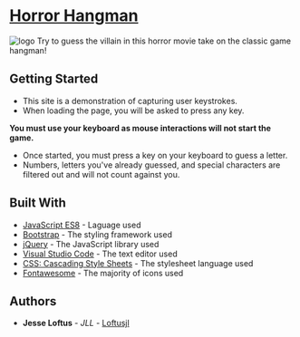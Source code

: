 # [Horror Hangman](https://loftusjl.github.io/)


![logo](https://loftusjl.github.io/WordGuessGame/assets/images/evil-dead-banner.png)
Try to guess the villain in this horror movie take on the classic game hangman!

## Getting Started

* This site is a demonstration of capturing user keystrokes. 
* When loading the page, you will be asked to press any key. 

**You must use your keyboard as mouse interactions will not start the game.** 

- Once started, you must press a key on your keyboard to guess a letter. 
- Numbers, letters you've already guessed, and special characters are filtered out and will not count against you.

## Built With

- [JavaScript ES8](https://www.ecma-international.org/ecma-262/8.0/index.html) - Laguage used
- [Bootstrap](https://getbootstrap.com/) - The styling framework used
- [jQuery](https://jquery.com/) - The JavaScript library used
- [Visual Studio Code](https://code.visualstudio.com/) - The text editor used
- [CSS: Cascading Style Sheets](https://developer.mozilla.org/en-US/docs/Web/CSS) - The stylesheet language used
- [Fontawesome](https://fontawesome.com/?from=io) - The majority of icons used

## Authors

- **Jesse Loftus** - _JLL_ - [Loftusjl](https://github.com/loftusjl)
